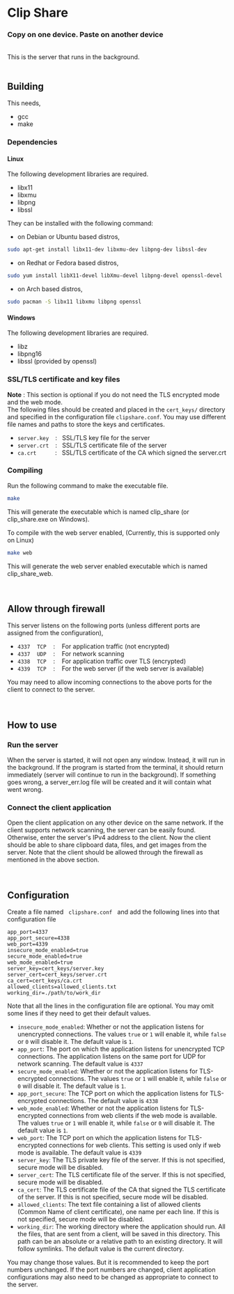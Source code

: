 # Clip Share
### Copy on one device. Paste on another device

<br>
This is the server that runs in the background.
<br>
<br>

## Building
This needs,
* gcc
* make

### Dependencies
#### Linux
The following development libraries are required.
* libx11
* libxmu
* libpng
* libssl

They can be installed with the following command:

* on Debian or Ubuntu based distros,
```bash
sudo apt-get install libx11-dev libxmu-dev libpng-dev libssl-dev
```

* on Redhat or Fedora based distros,
```bash
sudo yum install libX11-devel libXmu-devel libpng-devel openssl-devel
```

* on Arch based distros,
```bash
sudo pacman -S libx11 libxmu libpng openssl
```

#### Windows
The following development libraries are required.
* libz
* libpng16
* libssl (provided by openssl)

### SSL/TLS certificate and key files
**Note** : This section is optional if you do not need the TLS encrypted mode and the web mode.
<br>
The following files should be created and placed in the `cert_keys/` directory and specified in the configuration file `clipshare.conf`. You may use different file names and paths to store the keys and certificates.
* ``server.key`` &ensp; : &nbsp; SSL/TLS key file for the server
* ``server.crt`` &ensp; : &nbsp; SSL/TLS certificate file of the server
* ``ca.crt`` &emsp;&emsp;&ensp; : &nbsp; SSL/TLS certificate of the CA which signed the server.crt

### Compiling
Run the following command to make the executable file.
```bash
make
```
This will generate the executable which is named clip_share (or clip_share.exe on Windows).

To compile with the web server enabled, (Currently, this is supported only on Linux)
```bash
make web
```
This will generate the web server enabled executable which is named clip_share_web.

<br>

## Allow through firewall
This server listens on the following ports (unless different ports are assigned from the configuration),

* ``4337`` &nbsp;&nbsp; ``TCP`` &nbsp;&nbsp; : &nbsp;&nbsp; For application traffic (not encrypted)
* ``4337`` &nbsp;&nbsp; ``UDP`` &nbsp;&nbsp; : &nbsp;&nbsp; For network scanning
* ``4338`` &nbsp;&nbsp; ``TCP`` &nbsp;&nbsp; : &nbsp;&nbsp; For application traffic over TLS (encrypted)
* ``4339`` &nbsp;&nbsp; ``TCP`` &nbsp;&nbsp; : &nbsp;&nbsp; For the web server (if the web server is available)

You may need to allow incoming connections to the above ports for the client to connect to the server.

<br>

## How to use
### Run the server

When the server is started, it will not open any window. Instead, it will run in the background.
If the program is started from the terminal, it should return immediately (server will continue to run in the background).
If something goes wrong, a server_err.log file will be created and it will contain what went wrong.

### Connect the client application

Open the client application on any other device on the same network.
If the client supports network scanning, the server can be easily found. Otherwise, enter the server's IPv4 address to the client.
Now the client should be able to share clipboard data, files, and get images from the server.
Note that the client should be allowed through the firewall as mentioned in the above section.

<br>

## Configuration
Create a file named &nbsp; ``clipshare.conf`` &nbsp; and add the following lines into that configuration file

```properties
app_port=4337
app_port_secure=4338
web_port=4339
insecure_mode_enabled=true
secure_mode_enabled=true
web_mode_enabled=true
server_key=cert_keys/server.key
server_cert=cert_keys/server.crt
ca_cert=cert_keys/ca.crt
allowed_clients=allowed_clients.txt
working_dir=./path/to/work_dir
```

Note that all the lines in the configuration file are optional. You may omit some lines if they need to get their default values.

* `insecure_mode_enabled`: Whether or not the application listens for unencrypted connections. The values `true` or `1` will enable it, while `false` or `0` will disable it. The default value is `1`.
* `app_port`: The port on which the application listens for unencrypted TCP connections. The application listens on the same port for UDP for network scanning. The default value is `4337`
* `secure_mode_enabled`: Whether or not the application listens for TLS-encrypted connections. The values `true` or `1` will enable it, while `false` or `0` will disable it. The default value is `1`.
* `app_port_secure`: The TCP port on which the application listens for TLS-encrypted connections. The default value is `4338`
* `web_mode_enabled`: Whether or not the application listens for TLS-encrypted connections from web clients if the web mode is available. The values `true` or `1` will enable it, while `false` or `0` will disable it. The default value is `1`.
* `web_port`: The TCP port on which the application listens for TLS-encrypted connections for web clients. This setting is used only if web mode is available. The default value is `4339`
* `server_key`: The TLS private key file of the server. If this is not specified, secure mode will be disabled.
* `server_cert`: The TLS certificate file of the server. If this is not specified, secure mode will be disabled.
* `ca_cert`: The TLS certificate file of the CA that signed the TLS certificate of the server. If this is not specified, secure mode will be disabled.
* `allowed_clients`: The text file containing a list of allowed clients (Common Name of client certificate), one name per each line. If this is not specified, secure mode will be disabled.
* `working_dir`: The working directory where the application should run. All the files, that are sent from a client, will be saved in this directory. This path can be an absolute or a relative path to an existing directory. It will follow symlinks. The default value is the current directory.

You may change those values. But it is recommended to keep the port numbers unchanged. If the port numbers are changed, client application configurations may also need to be changed as appropriate to connect to the server.